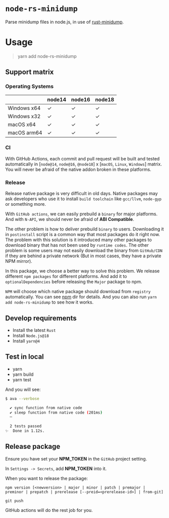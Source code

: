 # `node-rs-minidump`

Parse minidump files in node.js, in use of [rust-minidump](https://github.com/rust-minidump/rust-minidump).

# Usage

> yarn add node-rs-minidump

## Support matrix

### Operating Systems

|             | node14 | node16 | node18 |
| ----------- | ------ | ------ | ------ |
| Windows x64 | ✓      | ✓      | ✓      |
| Windows x32 | ✓      | ✓      | ✓      |
| macOS x64   | ✓      | ✓      | ✓      |
| macOS arm64 | ✓      | ✓      | ✓      |

### CI

With GitHub Actions, each commit and pull request will be built and tested automatically in [`node@14`, `node@16`, `@node18`] x [`macOS`, `Linux`, `Windows`] matrix. You will never be afraid of the native addon broken in these platforms.

### Release

Release native package is very difficult in old days. Native packages may ask developers who use it to install `build toolchain` like `gcc/llvm`, `node-gyp` or something more.

With `GitHub actions`, we can easily prebuild a `binary` for major platforms. And with `N-API`, we should never be afraid of **ABI Compatible**.

The other problem is how to deliver prebuild `binary` to users. Downloading it in `postinstall` script is a common way that most packages do it right now. The problem with this solution is it introduced many other packages to download binary that has not been used by `runtime codes`. The other problem is some users may not easily download the binary from `GitHub/CDN` if they are behind a private network (But in most cases, they have a private NPM mirror).

In this package, we choose a better way to solve this problem. We release different `npm packages` for different platforms. And add it to `optionalDependencies` before releasing the `Major` package to npm.

`NPM` will choose which native package should download from `registry` automatically. You can see [npm](./npm) dir for details. And you can also run `yarn add node-rs-minidump` to see how it works.

## Develop requirements

- Install the latest `Rust`
- Install `Node.js@18`
- Install `yarn@4`

## Test in local

- yarn
- yarn build
- yarn test

And you will see:

```bash
$ ava --verbose

  ✔ sync function from native code
  ✔ sleep function from native code (201ms)
  ─

  2 tests passed
✨  Done in 1.12s.
```

## Release package

Ensure you have set your **NPM_TOKEN** in the `GitHub` project setting.

In `Settings -> Secrets`, add **NPM_TOKEN** into it.

When you want to release the package:

```
npm version [<newversion> | major | minor | patch | premajor | preminor | prepatch | prerelease [--preid=<prerelease-id>] | from-git]

git push
```

GitHub actions will do the rest job for you.
